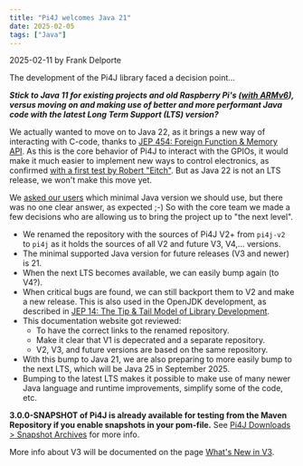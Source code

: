 ```yaml
---
title: "Pi4J welcomes Java 21"
date: 2025-02-05
tags: ["Java"]
---
```


2025-02-11 by Frank Delporte

The development of the Pi4J library faced a decision point...

_**Stick to Java 11 for existing projects and old Raspberry Pi's ([with ARMv6](/documentation/java-for-arm/)), versus moving on and making use of better and more performant Java code with the latest Long Term Support (LTS) version?**_

We actually wanted to move on to Java 22, as it brings a new way of interacting with C-code, thanks to [JEP 454: Foreign Function & Memory API](https://openjdk.org/jeps/454). As this is the core behavior of Pi4J to interact with the GPIOs, it would make it much easier to implement new ways to control electronics, as confirmed [with a first test by Robert "Eitch"](https://github.com/eitch/pi4j-test/blob/develop/src/main/java/ch/eitchnet/pi4j/test/LibGPIODController.java). But as Java 22 is not an LTS release, we won't make this move yet.

We [asked our users](https://github.com/Pi4J/pi4j/discussions/409) which minimal Java version we should use, but there was no one clear answer, as expected ;-) So with the core team we made a few decisions who are allowing us to bring the project up to "the next level".

* We renamed the repository with the sources of Pi4J V2+ from `pi4j-v2` to `pi4j` as it holds the sources of all V2 and future V3, V4,... versions.
* The minimal supported Java version for future releases (V3 and newer) is 21.
* When the next LTS becomes available, we can easily bump again (to V4?).
* When critical bugs are found, we can still backport them to V2 and make a new release. This is also used in the OpenJDK development, as described in [JEP 14: The Tip & Tail Model of Library Development](https://openjdk.org/jeps/14).
* This documentation website got reviewed:
  * To have the correct links to the renamed repository.
  * Make it clear that V1 is depecrated and a separate repository.
  * V2, V3, and future versions are based on the same repository.
* With this bump to Java 21, we are also preparing to more easily bump to the next LTS, which will be Java 25 in September 2025. 
* Bumping to the latest LTS makes it possible to make use of many newer Java language and runtime improvements, simplify some of the code, etc.

**3.0.0-SNAPSHOT of Pi4J is already available for testing from the Maven Repository if you enable snapshots in your pom-file.** See [Pi4J Downloads > Snapshot Archives](https://www.pi4j.com/download/) for more info.

More info about V3 will be documented on the page [What's New in V3](/about/info-v3/).



